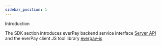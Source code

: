 ```yaml
---
sidebar_position: 1
---
```

Introduction

The SDK section introduces everPay backend service interface [Server API](./server-api/intro) and the everPay client JS tool library [everpay-js](./everpay-js/intro)